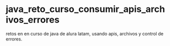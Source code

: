 # java_reto_curso_consumir_apis_archivos_errores
retos en en curso de java de alura latam, usando apis, archivos y control de errores.
